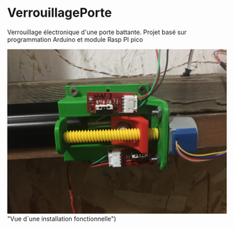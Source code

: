 # VerrouillagePorte
Verrouillage électronique d'une porte battante.  Projet basé sur programmation Arduino et module Rasp PI pico

![Verrou installé](https://github.com/Patriboom/VerrouillagePorte/blob/main/images/Motorisation_Barrure_v2.jpg) "Vue d`une installation fonctionnelle")

